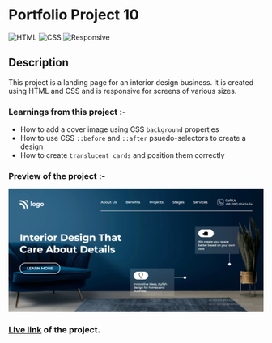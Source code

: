 # Portfolio Project 10

![HTML](https://img.shields.io/badge/-HTML-red)
![CSS](https://img.shields.io/badge/-CSS-brightgreen)
![Responsive](https://img.shields.io/badge/-Responsive-blueviolet)

## Description

This project is a landing page for an interior design business. It is created using HTML and CSS and is responsive for screens of various sizes.

### Learnings from this project :-

- How to add a cover image using CSS `background` properties
- How to use CSS `::before` and `::after` psuedo-selectors to create a design
- How to create `translucent cards` and position them correctly

### Preview of the project :-

![preview](./preview.png)

### [Live link](https://portfolio-project-10-beta.vercel.app/) of the project.
